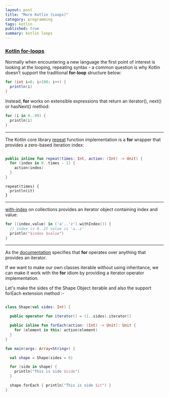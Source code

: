 ```yaml
---
layout: post
title: "More Kotlin (Loops)"
category: programming
tags: kotlin
published: true
summary: kotlin loops
---
```


### [Kotlin for-loops](https://kotlinlang.org/docs/reference/control-flow.html#for-loops)

Normally when encountering a new language the first point of interest is looking at the looping, repeating syntax - a common question is why Kotlin doesn’t support the traditional **for-loop** structure below:

``` java
for (int i=0; i<100; i++) {
  println(i)
}
```

Instead, **for** works on extensible expressions that return an iterator(), next() or hasNext() method:

```  kotlin
for (i in 0..99) {
  println(i)
}
```
---

The Kotlin core library [repeat](https://kotlinlang.org/api/latest/jvm/stdlib/kotlin/repeat.html) function implementation is a **for** wrapper that provides a zero-based iteration index:

``` kotlin 

public inline fun repeat(times: Int, action: (Int) -> Unit) {
  for (index in 0..times - 1) {
    action(index)
  }
}
```

```
repeat(times) {
  println(it)
}
```
---

[with-index](https://kotlinlang.org/api/latest/jvm/stdlib/kotlin.collections/with-index.html) on collections provides an iterator object containing index and value: 

``` kotlin
for ((index,value) in ('a'..'z').withIndex()) {
  // index is 0..25 value is 'a..z'
  println("$index $value")
}
```

---

As the [documentation](https://kotlinlang.org/docs/reference/control-flow.html#for-loops) specifies that **for** operates over anything that provides an iterator.

If we want to make our own classes iterable without using inheritance, we can make it work with the **for** idiom by providing a iterator operator implementation.

Let's make the sides of the Shape Object iterable and also the support forEach extension method :-

``` kotlin

class Shape(val sides: Int) {

  public operator fun iterator() = (1..sides).iterator() 

  public inline fun forEach(action: (Int) -> Unit): Unit {
    for (element in this) action(element)
  }
}

fun main(args: Array<String>) {

  val shape = Shape(sides = 6)

  for (side in shape) {
    println("This is side $side")
  }

  shape.forEach { println("This is side $it") }
}

```

